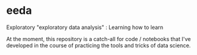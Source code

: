 # eeda
Exploratory "exploratory data analysis" : Learning how to learn

At the moment, this repository is a catch-all for code / notebooks that I've developed 
in the course of practicing the tools and tricks of data science.
